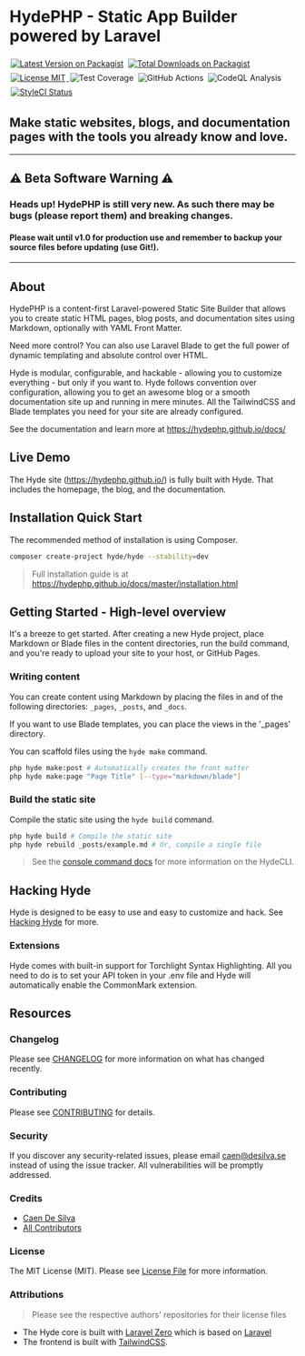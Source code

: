 # HydePHP - Static App Builder powered by Laravel

<p> 
    <a href="https://packagist.org/packages/hyde/framework"><img style="display: inline; margin: 4px 2px;" src="https://img.shields.io/packagist/v/hyde/framework?include_prereleases" alt="Latest Version on Packagist"></a> 
    <a href="https://packagist.org/packages/hyde/framework"><img style="display: inline; margin: 4px 2px;" src="https://img.shields.io/packagist/dt/hyde/framework" alt="Total Downloads on Packagist"></a> 
    <a href="https://github.com/hydephp/hyde/blob/master/LICENSE.md"> <img style="display: inline; margin: 4px 2px;" src="https://img.shields.io/github/license/hydephp/hyde" alt="License MIT"> </a>
    <img style="display: inline; margin: 4px 2px;" src="https://cdn.desilva.se/microservices/coverbadges/badges/9b8f6a9a7a48a2df54e6751790bad8bd910015301e379f334d6ec74c4c3806d1.svg" alt="Test Coverage" title="Average coverage between categories">
    <img style="display: inline; margin: 4px 2px;" src="https://github.com/hydephp/hyde/actions/workflows/tests.yml/badge.svg" alt="GitHub Actions"> <img style="display: inline; margin: 4px 2px;" src="https://github.com/hydephp/hyde/actions/workflows/codeql-analysis.yml/badge.svg" alt="CodeQL Analysis"> 
    <a href="https://github.styleci.io/repos/472503421?branch=master"> <img style="display: inline; margin: 4px 2px;" src="https://github.styleci.io/repos/472503421/shield?branch=master" alt="StyleCI Status"> </a>
</p>

## Make static websites, blogs, and documentation pages with the tools you already know and love.
---

## ⚠ Beta Software Warning ⚠
### Heads up! HydePHP is still very new. As such there may be bugs (please report them) and breaking changes.
#### Please wait until v1.0 for production use and remember to backup your source files before updating (use Git!).
---

## About

HydePHP is a content-first Laravel-powered Static Site Builder that allows you to create static HTML pages, blog posts, and documentation sites using Markdown, optionally with YAML Front Matter.

Need more control? You can also use Laravel Blade to get the full power of dynamic templating and absolute control over HTML.

Hyde is modular, configurable, and hackable - allowing you to customize everything - but only if you want to. Hyde follows convention over configuration, allowing you to get an awesome blog or a smooth documentation site up and running in mere minutes. All the TailwindCSS and Blade templates you need for your site are already configured.

See the documentation and learn more at https://hydephp.github.io/docs/

## Live Demo
The Hyde site (https://hydephp.github.io/) is fully built with Hyde. That includes the homepage, the blog, and the documentation.

## Installation Quick Start
The recommended method of installation is using Composer.

```bash
composer create-project hyde/hyde --stability=dev
```

> Full installation guide is at https://hydephp.github.io/docs/master/installation.html

## Getting Started - High-level overview
It's a breeze to get started. After creating a new Hyde project, place Markdown or Blade files in the content directories, run the build command, and you're ready to upload your site to your host, or GitHub Pages.

### Writing content
You can create content using Markdown by placing the files in and of the following directories: `_pages`, `_posts`, and `_docs`.

If you want to use Blade templates, you can place the views in the '_pages' directory.

You can scaffold files using the `hyde make` command.
```bash
php hyde make:post # Automatically creates the front matter
php hyde make:page "Page Title" [--type="markdown/blade"]
```

### Build the static site

Compile the static site using the `hyde build` command.
```bash
php hyde build # Compile the static site
php hyde rebuild _posts/example.md # Or, compile a single file
```

> See the [console command docs](https://hydephp.github.io/docs/master/console-commands.html) for more information on the HydeCLI.



## Hacking Hyde
Hyde is designed to be easy to use and easy to customize and hack. See [Hacking Hyde](https://hydephp.github.io/docs/master/index.html#hacking-hyde) for more. 

### Extensions
Hyde comes with built-in support for Torchlight Syntax Highlighting.
All you need to do is to set your API token in your .env file and
Hyde will automatically enable the CommonMark extension.


## Resources

### Changelog 

Please see [CHANGELOG](CHANGELOG.md) for more information on what has changed recently.

### Contributing

Please see [CONTRIBUTING](CONTRIBUTING.md) for details.

### Security

If you discover any security-related issues, please email caen@desilva.se instead of using the issue tracker.
All vulnerabilities will be promptly addressed.

### Credits

-   [Caen De Silva](https://github.com/caendesilva)
-   [All Contributors](../../contributors)

### License

The MIT License (MIT). Please see [License File](LICENSE.md) for more information.

### Attributions
> Please see the respective authors' repositories for their license files

- The Hyde core is built with [Laravel Zero](https://laravel-zero.com/) which is based on [Laravel](https://laravel.com/)
- The frontend is built with [TailwindCSS](https://tailwindcss.com/).
